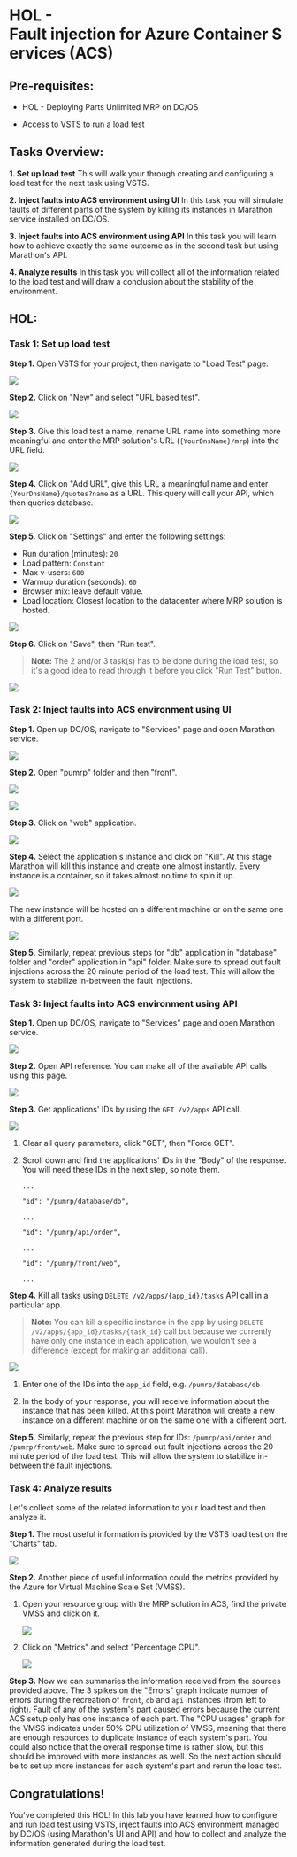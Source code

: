 HOL - Fault injection for Azure Container Services (ACS)
========================================================


## Pre-requisites:

- HOL - Deploying Parts Unlimited MRP on DC/OS

- Access to VSTS to run a load test



## Tasks Overview:
**1. Set up load test** This will walk your through creating and configuring a load test for the next task using VSTS.

**2. Inject faults into ACS environment using UI** In this task you will simulate faults of different parts of the system by killing its instances in Marathon service installed on DC/OS.

**3. Inject faults into ACS environment using API** In this task you will learn how to achieve exactly the same outcome as in the second task but using Marathon's API.

**4. Analyze results** In this task you will collect all of the information related to the load test and will draw a conclusion about the stability of the environment.



## HOL:

### Task 1: Set up load test

**Step 1.** Open VSTS for your project, then navigate to "Load Test" page.

![](media/1.png)


**Step 2.** Click on "New" and select "URL based test".

![](media/2.png)


**Step 3.** Give this load test a name, rename URL name into something more meaningful and enter the MRP solution's URL (`{YourDnsName}/mrp`) into the URL field.

![](media/3.png)


**Step 4.** Click on "Add URL", give this URL a meaningful name and enter `{YourDnsName}/quotes?name` as a URL. This query will call your API, which then queries database.

![](media/4.png)


**Step 5.** Click on "Settings" and enter the following settings:
* Run duration (minutes): `20`
* Load pattern: `Constant`
* Max v-users: `600`
* Warmup duration (seconds): `60`
* Browser mix: leave default value.
* Load location: Closest location to the datacenter where MRP solution is hosted.

![](media/5.png)


**Step 6.** Click on "Save", then "Run test".
>**Note:** The 2 and/or 3 task(s) has to be done during the load test, so it's a good idea to read through it before you click "Run Test" button.

![](media/6.png)



### Task 2: Inject faults into ACS environment using UI

**Step 1.** Open up DC/OS, navigate to "Services" page and open Marathon service.

![](media/7.png)

**Step 2.** Open "pumrp" folder and then "front".

![](media/8.png)

![](media/9.png)

**Step 3.** Click on "web" application.

![](media/10.png)

**Step 4.** Select the application's instance and click on "Kill". At this stage Marathon will kill this instance and create one almost instantly. Every instance is a container, so it takes almost no time to spin it up.

![](media/11.png)

The new instance will be hosted on a different machine or on the same one with a different port.

![](media/15.png)

**Step 5.** Similarly, repeat previous steps for "db" application in "database" folder and "order" application in "api" folder. Make sure to spread out fault injections across the 20 minute period of the load test. This will allow the system to stabilize in-between the fault injections.



### Task 3: Inject faults into ACS environment using API

**Step 1.** Open up DC/OS, navigate to "Services" page and open Marathon service.

![](media/7.png)

**Step 2.** Open API reference. You can make all of the available API calls using this page.

![](media/16.png)

**Step 3.** Get applications' IDs by using the `GET /v2/apps` API call.

![](media/17.png)

1. Clear all query parameters, click "GET", then "Force GET".

2. Scroll down and find the applications' IDs in the "Body" of the response. You will need these IDs in the next step, so note them.
    ```
    ...

    "id": "/pumrp/database/db",

    ...

    "id": "/pumrp/api/order",

    ...

    "id": "/pumrp/front/web",

    ...
    ```

**Step 4.** Kill all tasks using `DELETE /v2/apps/{app_id}/tasks` API call in a particular app.
>**Note:** You can kill a specific instance in the app by using `DELETE /v2/apps/{app_id}/tasks/{task_id}` call but because we currently have only one instance in each application, we wouldn't see a difference (except for making an additional call).

![](media/18.png)

1. Enter one of the IDs into the `app_id` field, e.g. `/pumrp/database/db`

2. In the body of your response, you will receive information about the instance that has been killed. At this point Marathon will create a new instance on a different machine or on the same one with a different port.

**Step 5.** Similarly, repeat the previous step for IDs: `/pumrp/api/order` and `/pumrp/front/web`. Make sure to spread out fault injections across the 20 minute period of the load test. This will allow the system to stabilize in-between the fault injections.



### Task 4: Analyze results
Let's collect some of the related information to your load test and then analyze it.

**Step 1.** The most useful information is provided by the VSTS load test on the "Charts" tab.

![](media/12.png)

**Step 2.** Another piece of useful information could the metrics provided by the Azure for Virtual Machine Scale Set (VMSS).

1. Open your resource group with the MRP solution in ACS, find the private VMSS and click on it.

    ![](media/13.png)

2. Click on "Metrics" and select "Percentage CPU".

    ![](media/14.png)

**Step 3.** Now we can summaries the information received from the sources provided above. The 3 spikes on the "Errors" graph indicate number of errors during the recreation of `front`, `db` and `api` instances (from left to right). Fault of any of the system's part caused errors because the current ACS setup only has one instance of each part. The "CPU usages" graph for the VMSS indicates under 50% CPU utilization of VMSS, meaning that there are enough resources to duplicate instance of each system's part. You could also notice that the overall response time is rather slow, but this should be improved with more instances as well. So the next action should be to set up more instances for each system's part and rerun the load test.


## Congratulations!
You've completed this HOL! In this lab you have learned how to configure and run load test using VSTS, inject faults into ACS environment managed by DC/OS (using Marathon's UI and API) and how to collect and analyze the information generated during the load test.

